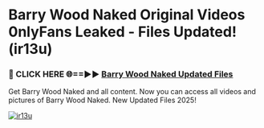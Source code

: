 # Barry Wood Naked Original Videos 0nlyFans Leaked - Files Updated! (ir13u)

<h3>🔴 CLICK HERE 🌐==►► <a href="https://tinyurl.com/yckcrads" rel="nofollow">Barry Wood Naked Updated Files</a></h3>

Get Barry Wood Naked and all content. Now you can access all videos and pictures of Barry Wood Naked. New Updated Files 2025!

[![ir13u](https://i.imgur.com/hpKpOFt.gif)](https://tinyurl.com/yckcrads)

